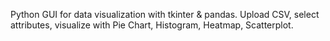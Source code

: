 Python GUI for data visualization with tkinter & pandas. Upload CSV, select attributes, visualize with Pie Chart, Histogram, Heatmap, Scatterplot.
